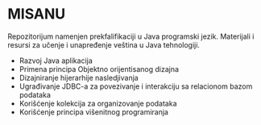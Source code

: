 # MISANU
Repozitorijum namenjen prekfalifikaciji u Java programski jezik. Materijali i resursi za učenje i unapređenje veština u Java tehnologiji.

  *  Razvoj Java aplikacija
  *  Primena principa Objektno orijentisanog dizajna
  *  Dizajniranje hijerarhije nasledjivanja
  *  Ugrađivanje JDBC-a za povezivanje i interakciju sa relacionom bazom podataka
  *  Korišćenje kolekcija za organizovanje podataka
  *  Korišćenje principa višenitnog programiranja
